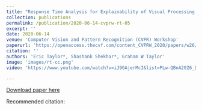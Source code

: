 ```yaml
---
title: "Response Time Analysis for Explainability of Visual Processing in CNNs"
collection: publications
permalink: /publication/2020-06-14-cvprw-rt-05
excerpt: ''
date: 2020-06-14
venue: 'Computer Vision and Pattern Recognition (CVPR) Workshop'
paperurl: 'https://openaccess.thecvf.com/content_CVPRW_2020/papers/w26/Taylor_Response_Time_Analysis_for_Explainability_of_Visual_Processing_in_CNNs_CVPRW_2020_paper.pdf'
citation: ''
authors: 'Eric Taylor*, Shashank Shekhar*, Graham W Taylor'
image: 'images/rt-cc.png' 
video: 'https://www.youtube.com/watch?v=iJ9GAjerMcI&list=PLw-QBnA20Z6_Db2I3bJNpnkaThFJnELWB&ab_channel=mindsvsmachines'

---
```


[Download paper here](http://openaccess.thecvf.com/content_ICCV_2019/papers/Singh_From_Strings_to_Things_Knowledge-Enabled_VQA_Model_That_Can_Read_ICCV_2019_paper.pdf)

Recommended citation: 